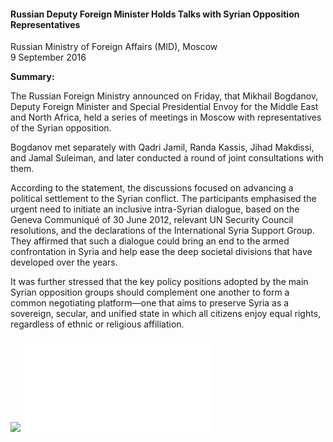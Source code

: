 <h4>Russian Deputy Foreign Minister Holds Talks with Syrian Opposition Representatives</h4>

Russian Ministry of Foreign Affairs (MID), Moscow  
9 September 2016

<b>Summary:</b>

The Russian Foreign Ministry announced on Friday, that Mikhail Bogdanov, Deputy Foreign Minister and Special Presidential Envoy for the Middle East and North Africa, held a series of meetings in Moscow with representatives of the Syrian opposition.

Bogdanov met separately with Qadri Jamil, Randa Kassis, Jihad Makdissi, and Jamal Suleiman, and later conducted a round of joint consultations with them.

According to the statement, the discussions focused on advancing a political settlement to the Syrian conflict. The participants emphasised the urgent need to initiate an inclusive intra-Syrian dialogue, based on the Geneva Communiqué of 30 June 2012, relevant UN Security Council resolutions, and the declarations of the International Syria Support Group. They affirmed that such a dialogue could bring an end to the armed confrontation in Syria and help ease the deep societal divisions that have developed over the years.

It was further stressed that the key policy positions adopted by the main Syrian opposition groups should complement one another to form a common negotiating platform—one that aims to preserve Syria as a sovereign, secular, and unified state in which all citizens enjoy equal rights, regardless of ethnic or religious affiliation.      

![](70.jpeg)
![](71.pdf)   
<p></p>      

